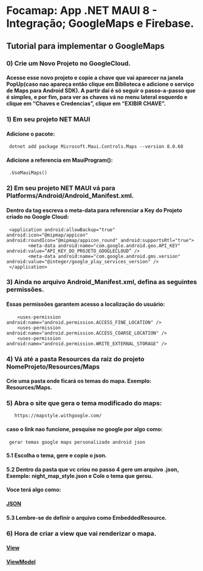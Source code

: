 # Focamap: App .NET MAUI 8 - Integração; GoogleMaps e Firebase.

## Tutorial para implementar o GoogleMaps

### 0) Crie um Novo Projeto no GoogleCloud. 
#### Acesse esse novo projeto e copie a chave que vai aparecer na janela PopUp(caso nao apareça então clique em Biblioteca e adicione o serviço de Maps para Android SDK). A partir daí é só seguir o passo-a-passo que é simples, e por fim, para ver as chaves vá no menu lateral esquerdo e clique em “Chaves e Credencias”, clique em  “EXIBIR CHAVE”.

### 1) Em seu projeto NET MAUI
#### Adicione o pacote: 
     dotnet add package Microsoft.Maui.Controls.Maps --version 8.0.60
#### Adicione a referencia em MauiProgram():
     .UseMauiMaps()
     
### 2) Em seu projeto NET MAUI vá para Platforms/Android/Android_Manifest.xml.
#### Dentro da tag <application> escreva o meta-data para referenciar a Key do Projeto criado no Google Cloud:
     <application android:allowBackup="true" android:icon="@mipmap/appicon" android:roundIcon="@mipmap/appicon_round" android:supportsRtl="true">
            <meta-data android:name="com.google.android.geo.API_KEY" android:value=“API_KEY_DO_PROJETO_GOOGLECLOUD” />
            <meta-data android:name="com.google.android.gms.version" android:value="@integer/google_play_services_version" />
   	 </application>

### 3) Ainda no arquivo Android_Manifest.xml, defina as seguintes permissões. 
#### Essas permissões garantem acesso a localização do usuário:
     	<uses-permission android:name="android.permission.ACCESS_FINE_LOCATION" />
  	  	<uses-permission android:name="android.permission.ACCESS_COARSE_LOCATION" />
     	<uses-permission android:name="android.permission.WRITE_EXTERNAL_STORAGE" />

### 4) Vá até a pasta Resources da raiz do projeto NomeProjeto/Resources/Maps
#### Crie uma pasta onde ficará os temas do mapa. Exemplo: Resources/Maps.
     	
### 5) Abra o site que gera o tema modificado do maps: 
       https://mapstyle.withgoogle.com/
#### caso o link nao funcione, pesquise no google por algo como: 
     gerar temas google maps personalizado android json
#### 5.1 Escolha o tema, gere e copie o json.
#### 5.2 Dentro da pasta que vc criou no passo 4 gere um arquivo .json, Exemplo: night_map_style.json e Cole o tema que gerou.
#### Voce terá algo como: 
#### <a href="https://github.com/Leonardogf12/Focamap.Maui/blob/main/FocamapMaui/Resources/Maps/night_map_style.json">JSON</a>
#### 5.3 Lembre-se de definir o arquivo como EmbeddedResource.

### 6) Hora de criar a view que vai renderizar o mapa.
#### <a href="https://github.com/Leonardogf12/Focamap.Maui/blob/main/FocamapMaui/MVVM/Views/HomeMapView.cs">View</a>
#### <a href="https://github.com/Leonardogf12/Focamap.Maui/blob/main/FocamapMaui/MVVM/ViewModels/HomeMapViewModel.cs">ViewModel</a> 












      



 
